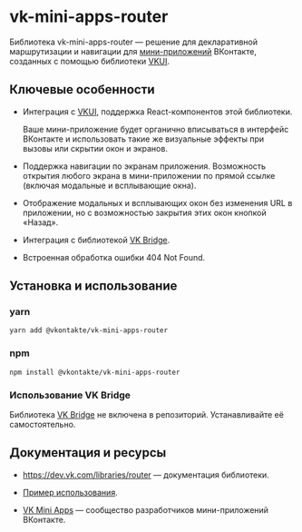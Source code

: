 
# vk-mini-apps-router

Библиотека vk-mini-apps-router — решение для декларативной маршрутизации и навигации для [мини-приложений](https://dev.vk.com/mini-apps/overview) ВКонтакте, созданных с помощью библиотеки [VKUI](https://github.com/VKCOM/VKUI).

## Ключевые особенности

* Интеграция с [VKUI](https://github.com/VKCOM/VKUI), поддержка React-компонентов этой библиотеки.

  Ваше мини-приложение будет органично вписываться в интерфейс ВКонтакте и использовать такие же визуальные эффекты при вызовы или скрытии окон и экранов.

* Поддержка навигации по экранам приложения.  Возможность открытия любого экрана в мини-приложении по прямой ссылке (включая модальные и всплывающие окна).

* Отображение модальных и всплывающих окон без изменения URL в приложении, но с возможностью закрытия этих окон кнопкой «Назад».

* Интеграция с библиотекой [VK Bridge](https://github.com/VKCOM/vk-bridge).

* Встроенная обработка ошибки 404 Not Found.

## Установка и использование

### yarn

`yarn add @vkontakte/vk-mini-apps-router`

### npm

`npm install @vkontakte/vk-mini-apps-router`

### Использование VK Bridge

Библиотека [VK Bridge](https://github.com/VKCOM/vk-bridge) не включена в репозиторий. Устанавливайте её самостоятельно.

## Документация и ресурсы

* https://dev.vk.com/libraries/router — документация библиотеки.

* [Пример использования](https://github.com/VKCOM/vk-mini-apps-router/tree/master/examples/vk-mini-apps-router-example).

* [VK Mini Apps](https://vk.com/vkappsdev) — сообщество разработчиков мини-приложений ВКонтакте.

